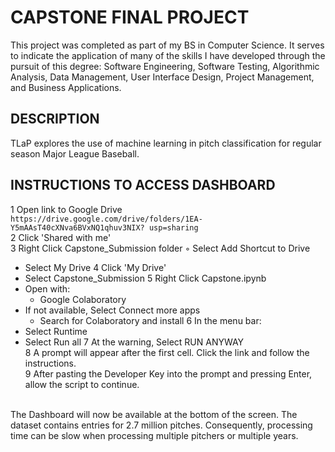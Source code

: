 # CAPSTONE FINAL PROJECT

This project was completed as part of my BS in Computer Science. It serves to indicate the application of many of the skills I have developed through the pursuit of this degree: Software Engineering, Software Testing, Algorithmic Analysis, Data Management, User Interface Design, Project Management, and Business Applications.


## DESCRIPTION
TLaP explores the use of machine learning in pitch classification for regular season Major League Baseball.


## INSTRUCTIONS TO ACCESS DASHBOARD 
1 Open link to Google Drive<br>
``` https://drive.google.com/drive/folders/1EA-Y5mAAsT40cXNva6BVxNQ1qhuv3NIX? usp=sharing ```<br>
2 Click 'Shared with me'<br>
3 Right Click Capstone_Submission folder ◦ Select Add Shortcut to Drive<br>
  * Select My Drive
4 Click 'My Drive'<br>
  * Select Capstone_Submission
5 Right Click Capstone.ipynb<br>
  * Open with:
    * Google Colaboratory
  * If not available, Select Connect more apps
    * Search for Colaboratory and install
6 In the menu bar:<br>
  * Select Runtime
  * Select Run all
7 At the warning, Select RUN ANYWAY<br>
8 A prompt will appear after the first cell. Click the link and follow the instructions.<br>
9 After pasting the Developer Key into the prompt and pressing Enter, allow the script to continue.<br>
<br>
The Dashboard will now be available at the bottom of the screen. The dataset contains entries for 2.7 million pitches. Consequently, processing time can be slow when processing multiple pitchers or multiple years.
